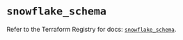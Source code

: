# `snowflake_schema`

Refer to the Terraform Registry for docs: [`snowflake_schema`](https://registry.terraform.io/providers/snowflake-labs/snowflake/0.86.0/docs/resources/schema).
